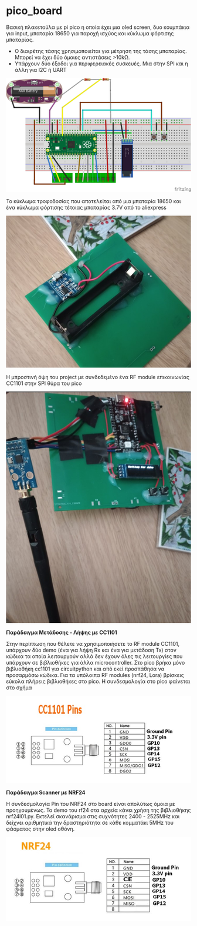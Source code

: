 # pico_board

Βασική πλακετούλα με pi pico η οποία έχει μια oled screen, δυο κουμπάκια για input, μπαταρία 18650 για παροχή ισχύος και κύκλωμα φόρτισης μπαταρίας.

- Ο διαιρέτης τάσης χρησιμοποιείται για μέτρηση της τάσης μπαταρίας. Μπορεί να έχει δύο όμοιες αντιστάσεις >10kΩ.
- Υπάρχουν δύο έξοδοι για περιφερειακές συσκευές. Μια στην SPI και η άλλη για I2C ή UART


![Pico_Board](pico_board.jpg)

Το κύκλωμα τροφοδοσίας που αποτελείται από μια μπαταρία 18650 και ένα κύκλωμα φόρτισης τέτοιας μπαταρίας 3.7V από το aliexpress

![Pico_Board](pico_board_back.jpg)

Η μπροστινή όψη του project με συνδεδεμένο ένα RF module επικοινωνίας CC1101 στην SPI θύρα του pico

![Pico_Board](pico_board_front.jpg)

**Παράδειγμα Μετάδοσης - Λήψης με CC1101**

Στην περίπτωση που θέλετε να χρησιμοποιήσετε το RF module CC1101, υπάρχουν δύο demo (ένα για λήψη Rx και ένα για μετάδοση Tx) στον κώδικα τα οποία λειτουργούν αλλά δεν έχουν όλες τις λειτουργίες που υπάρχουν σε βιβλιοθήκες για άλλα microcontroller. Στο pico βρήκα μόνο βιβλιοθήκη cc1101 για circuitpython και από εκεί προσπάθησα να προσαρμόσω κώδικα. Για τα υπόλοιπα RF modules (nrf24, Lora) βρίσκεις εύκολα πλήρεις βιβλιοθήκες στο pico. Η συνδεσμολογία στο pico φαίνεται στο σχήμα

![cc1101](pico_board_cc1101.jpg)

**Παράδειγμα Scanner με NRF24**

Η συνδεσμολογία Pin του NRF24 στο board είναι απολύτως όμοια με προηγουμένως. Το demo του rf24 στα αρχεία κάνει χρήση της βιβλιοθήκης nrf24l01.py. Εκτελεί σκανάρισμα στις συχνότητες 2400 - 2525MHz και δείχνει αριθμητικά την δραστηριότητα σε κάθε κομματάκι 5MHz του φάσματος στην oled οθόνη.

![cc1101](pico_board_nrf24.jpg)
